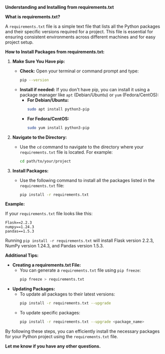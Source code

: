 **Understanding and Installing from requirements.txt**

**What is requirements.txt?**

A `requirements.txt` file is a simple text file that lists all the Python packages and their specific versions required for a project. This file is essential for ensuring consistent environments across different machines and for easy project setup.

**How to Install Packages from requirements.txt:**

1. **Make Sure You Have pip:**
   - **Check:** Open your terminal or command prompt and type:
     ```bash
     pip --version
     ```
   - **Install if needed:** If you don't have pip, you can install it using a package manager like `apt` (Debian/Ubuntu) or `yum` (Fedora/CentOS):
     - **For Debian/Ubuntu:**
       ```bash
       sudo apt install python3-pip
       ```
     - **For Fedora/CentOS:**
       ```bash
       sudo yum install python3-pip
       ```

2. **Navigate to the Directory:**
   - Use the `cd` command to navigate to the directory where your `requirements.txt` file is located. For example:
     ```bash
     cd path/to/your/project
     ```

3. **Install Packages:**
   - Use the following command to install all the packages listed in the `requirements.txt` file:
     ```bash
     pip install -r requirements.txt
     ```

**Example:**

If your `requirements.txt` file looks like this:

```
Flask==2.2.3
numpy==1.24.3
pandas==1.5.3
```

Running `pip install -r requirements.txt` will install Flask version 2.2.3, NumPy version 1.24.3, and Pandas version 1.5.3.

**Additional Tips:**

- **Creating a requirements.txt File:**
  - You can generate a `requirements.txt` file using `pip freeze`:
    ```bash
    pip freeze > requirements.txt
    ```
- **Updating Packages:**
  - To update all packages to their latest versions:
    ```bash
    pip install -r requirements.txt --upgrade
    ```
  - To update specific packages:
    ```bash
    pip install -r requirements.txt --upgrade <package_name>
    ```

By following these steps, you can efficiently install the necessary packages for your Python project using the `requirements.txt` file.
 
**Let me know if you have any other questions.**
